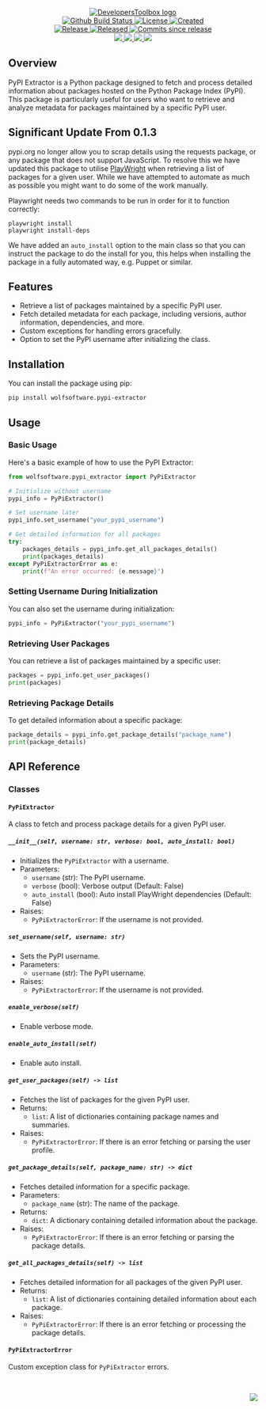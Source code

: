 <!-- markdownlint-disable -->
<p align="center">
    <a href="https://github.com/DevelopersToolbox/">
        <img src="https://cdn.wolfsoftware.com/assets/images/github/organisations/developerstoolbox/black-and-white-circle-256.png" alt="DevelopersToolbox logo" />
    </a>
    <br />
    <a href="https://github.com/DevelopersToolbox/pypi-extractor-package/actions/workflows/cicd.yml">
        <img src="https://img.shields.io/github/actions/workflow/status/DevelopersToolbox/pypi-extractor-package/cicd.yml?branch=master&label=build%20status&style=for-the-badge" alt="Github Build Status" />
    </a>
    <a href="https://github.com/DevelopersToolbox/pypi-extractor-package/blob/master/LICENSE.md">
        <img src="https://img.shields.io/github/license/DevelopersToolbox/pypi-extractor-package?color=blue&label=License&style=for-the-badge" alt="License">
    </a>
    <a href="https://github.com/DevelopersToolbox/pypi-extractor-package">
        <img src="https://img.shields.io/github/created-at/DevelopersToolbox/pypi-extractor-package?color=blue&label=Created&style=for-the-badge" alt="Created">
    </a>
    <br />
    <a href="https://github.com/DevelopersToolbox/pypi-extractor-package/releases/latest">
        <img src="https://img.shields.io/github/v/release/DevelopersToolbox/pypi-extractor-package?color=blue&label=Latest%20Release&style=for-the-badge" alt="Release">
    </a>
    <a href="https://github.com/DevelopersToolbox/pypi-extractor-package/releases/latest">
        <img src="https://img.shields.io/github/release-date/DevelopersToolbox/pypi-extractor-package?color=blue&label=Released&style=for-the-badge" alt="Released">
    </a>
    <a href="https://github.com/DevelopersToolbox/pypi-extractor-package/releases/latest">
        <img src="https://img.shields.io/github/commits-since/DevelopersToolbox/pypi-extractor-package/latest.svg?color=blue&style=for-the-badge" alt="Commits since release">
    </a>
    <br />
    <a href="https://github.com/DevelopersToolbox/pypi-extractor-package/blob/master/.github/CODE_OF_CONDUCT.md">
        <img src="https://img.shields.io/badge/Code%20of%20Conduct-blue?style=for-the-badge" />
    </a>
    <a href="https://github.com/DevelopersToolbox/pypi-extractor-package/blob/master/.github/CONTRIBUTING.md">
        <img src="https://img.shields.io/badge/Contributing-blue?style=for-the-badge" />
    </a>
    <a href="https://github.com/DevelopersToolbox/pypi-extractor-package/blob/master/.github/SECURITY.md">
        <img src="https://img.shields.io/badge/Report%20Security%20Concern-blue?style=for-the-badge" />
    </a>
    <a href="https://github.com/DevelopersToolbox/pypi-extractor-package/issues">
        <img src="https://img.shields.io/badge/Get%20Support-blue?style=for-the-badge" />
    </a>
</p>

## Overview

PyPI Extractor is a Python package designed to fetch and process detailed information about packages hosted on the
Python Package Index (PyPI). This package is particularly useful for users who want to retrieve and analyze metadata for packages
maintained by a specific PyPI user.

## Significant Update From 0.1.3

pypi.org no longer allow you to scrap details using the requests package, or any package that does not support JavaScript. To resolve this we have
updated this package to utilise [PlayWright](https://pypi.org/project/playwright/) when retrieving a list of packages for a given user. While we have 
attempted to automate as much as possible you might want to do some of the work manually.

Playwright needs two commands to be run in order for it to function correctly:

```
playwright install
playwright install-deps
```

We have added an `auto_install` option to the main class so that you can instruct the package to do the install for you, this helps when installing the
package in a fully automated way, e.g. Puppet or similar.

## Features

- Retrieve a list of packages maintained by a specific PyPI user.
- Fetch detailed metadata for each package, including versions, author information, dependencies, and more.
- Custom exceptions for handling errors gracefully.
- Option to set the PyPI username after initializing the class.

## Installation

You can install the package using pip:

```sh
pip install wolfsoftware.pypi-extractor
```

## Usage

### Basic Usage

Here's a basic example of how to use the PyPI Extractor:

```python
from wolfsoftware.pypi_extractor import PyPiExtractor

# Initialize without username
pypi_info = PyPiExtractor()

# Set username later
pypi_info.set_username("your_pypi_username")

# Get detailed information for all packages
try:
    packages_details = pypi_info.get_all_packages_details()
    print(packages_details)
except PyPiExtractorError as e:
    print(f"An error occurred: {e.message}")
```

### Setting Username During Initialization

You can also set the username during initialization:

```python
pypi_info = PyPiExtractor("your_pypi_username")
```

### Retrieving User Packages

You can retrieve a list of packages maintained by a specific user:

```python
packages = pypi_info.get_user_packages()
print(packages)
```

### Retrieving Package Details

To get detailed information about a specific package:

```python
package_details = pypi_info.get_package_details("package_name")
print(package_details)
```

## API Reference

### Classes

#### `PyPiExtractor`

A class to fetch and process package details for a given PyPI user.

##### `__init__(self, username: str, verbose: bool, auto_install: bool)`

- Initializes the `PyPiExtractor` with a username.
- Parameters:
  - `username` (str): The PyPI username.
  - `verbose` (bool): Verbose output (Default: False)
  - `auto_install` (bool): Auto install PlayWright dependencies (Default: False)
- Raises:
  - `PyPiExtractorError`: If the username is not provided.

##### `set_username(self, username: str)`

- Sets the PyPI username.
- Parameters:
  - `username` (str): The PyPI username.
- Raises:
  - `PyPiExtractorError`: If the username is not provided.

##### `enable_verbose(self)`

- Enable verbose mode.

##### `enable_auto_install(self)`

- Enable auto install.

##### `get_user_packages(self) -> list`

- Fetches the list of packages for the given PyPI user.
- Returns:
  - `list`: A list of dictionaries containing package names and summaries.
- Raises:
  - `PyPiExtractorError`: If there is an error fetching or parsing the user profile.

##### `get_package_details(self, package_name: str) -> dict`

- Fetches detailed information for a specific package.
- Parameters:
  - `package_name` (str): The name of the package.
- Returns:
  - `dict`: A dictionary containing detailed information about the package.
- Raises:
  - `PyPiExtractorError`: If there is an error fetching or parsing the package details.

##### `get_all_packages_details(self) -> list`

- Fetches detailed information for all packages of the given PyPI user.
- Returns:
  - `list`: A list of dictionaries containing detailed information about each package.
- Raises:
  - `PyPiExtractorError`: If there is an error fetching or processing the package details.

#### `PyPiExtractorError`

Custom exception class for `PyPiExtractor` errors.

<br />
<p align="right"><a href="https://wolfsoftware.com/"><img src="https://img.shields.io/badge/Created%20by%20Wolf%20on%20behalf%20of%20Wolf%20Software-blue?style=for-the-badge" /></a></p>
